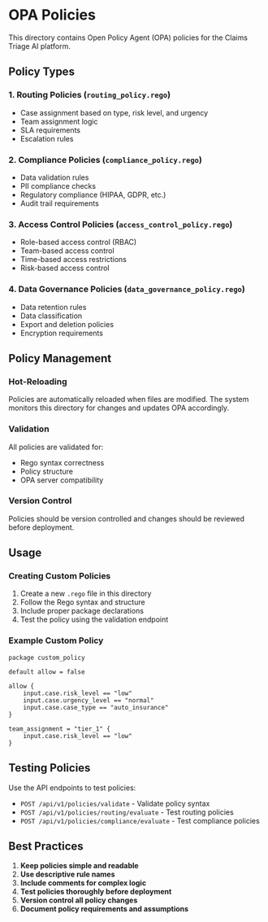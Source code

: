 # OPA Policies

This directory contains Open Policy Agent (OPA) policies for the Claims Triage AI platform.

## Policy Types

### 1. Routing Policies (`routing_policy.rego`)
- Case assignment based on type, risk level, and urgency
- Team assignment logic
- SLA requirements
- Escalation rules

### 2. Compliance Policies (`compliance_policy.rego`)
- Data validation rules
- PII compliance checks
- Regulatory compliance (HIPAA, GDPR, etc.)
- Audit trail requirements

### 3. Access Control Policies (`access_control_policy.rego`)
- Role-based access control (RBAC)
- Team-based access control
- Time-based access restrictions
- Risk-based access control

### 4. Data Governance Policies (`data_governance_policy.rego`)
- Data retention rules
- Data classification
- Export and deletion policies
- Encryption requirements

## Policy Management

### Hot-Reloading
Policies are automatically reloaded when files are modified. The system monitors this directory for changes and updates OPA accordingly.

### Validation
All policies are validated for:
- Rego syntax correctness
- Policy structure
- OPA server compatibility

### Version Control
Policies should be version controlled and changes should be reviewed before deployment.

## Usage

### Creating Custom Policies
1. Create a new `.rego` file in this directory
2. Follow the Rego syntax and structure
3. Include proper package declarations
4. Test the policy using the validation endpoint

### Example Custom Policy
```rego
package custom_policy

default allow = false

allow {
    input.case.risk_level == "low"
    input.case.urgency_level == "normal"
    input.case.case_type == "auto_insurance"
}

team_assignment = "tier_1" {
    input.case.risk_level == "low"
}
```

## Testing Policies

Use the API endpoints to test policies:
- `POST /api/v1/policies/validate` - Validate policy syntax
- `POST /api/v1/policies/routing/evaluate` - Test routing policies
- `POST /api/v1/policies/compliance/evaluate` - Test compliance policies

## Best Practices

1. **Keep policies simple and readable**
2. **Use descriptive rule names**
3. **Include comments for complex logic**
4. **Test policies thoroughly before deployment**
5. **Version control all policy changes**
6. **Document policy requirements and assumptions**
